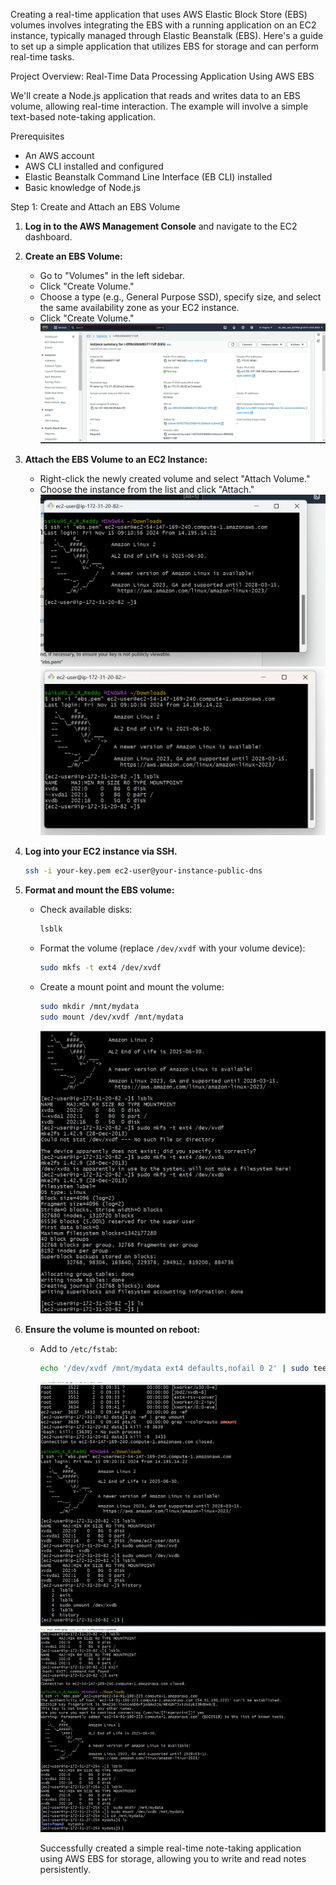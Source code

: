 Creating a real-time application that uses AWS Elastic Block Store (EBS) 
volumes involves integrating the EBS with a running application on an EC2 instance, 
typically managed through Elastic Beanstalk (EBS). 
Here's a guide to set up a simple application that utilizes EBS for storage and can perform real-time tasks.

Project Overview: Real-Time Data Processing Application Using AWS EBS

We'll create a Node.js application that reads and writes data to an EBS volume, allowing real-time interaction. 
The example will involve a simple text-based note-taking application.

Prerequisites
- An AWS account
- AWS CLI installed and configured
- Elastic Beanstalk Command Line Interface (EB CLI) installed
- Basic knowledge of Node.js

Step 1: Create and Attach an EBS Volume

1. **Log in to the AWS Management Console** and navigate to the EC2 dashboard.

2. **Create an EBS Volume:**
   - Go to "Volumes" in the left sidebar.
   - Click "Create Volume."
   - Choose a type (e.g., General Purpose SSD), specify size, and select the same availability zone as your EC2 instance.
   - Click "Create Volume."
   ![Preview](./images/ebs1.png)

3. **Attach the EBS Volume to an EC2 Instance:**
   - Right-click the newly created volume and select "Attach Volume."
   - Choose the instance from the list and click "Attach."
![Preview](./images/ebs2.png)
![Preview](./images/ebs3.png)
4. **Log into your EC2 instance via SSH.**
   ```bash
   ssh -i your-key.pem ec2-user@your-instance-public-dns
   ```

5. **Format and mount the EBS volume:**
   - Check available disks:
     ```bash
     lsblk
     ```
   - Format the volume (replace `/dev/xvdf` with your volume device):
     ```bash
     sudo mkfs -t ext4 /dev/xvdf
     ```
   - Create a mount point and mount the volume:
     ```bash
     sudo mkdir /mnt/mydata
     sudo mount /dev/xvdf /mnt/mydata
     ```
     ![Preview](./images/ebs4.png)

6. **Ensure the volume is mounted on reboot:**
   - Add to `/etc/fstab`:
     ```bash
     echo '/dev/xvdf /mnt/mydata ext4 defaults,nofail 0 2' | sudo tee -a /etc/fstab
     ```
     ![Preview](./images/ebs5.png)
     ![Preview](./images/ebs6.png)

     
     Successfully created a simple real-time note-taking application using AWS EBS for storage,
allowing you to write and read notes persistently.